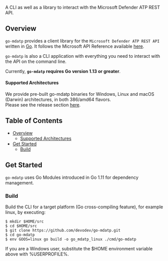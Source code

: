 A CLI as well as a library to interact with the Microsoft Defender ATP REST API.

## Overview
`go-mdatp` provides a client library for the `Microsoft Defender ATP REST API` written in [Go](https://golang.org/). It follows the Microsoft API Reference available [here](https://docs.microsoft.com/en-us/windows/security/threat-protection/microsoft-defender-atp/pull-alerts-using-rest-api).

`go-mdatp` is also a CLI application with everything you need to interact with the API on the command line.

Currently, **`go-mdatp` requires Go version 1.13 or greater**.

#### Supported Architectures
We provide pre-built go-mdatp binaries for Windows, Linux and macOS (Darwin) architectures, in both 386/amd64 flavors.</br>
Please see the release section [here](https://github.com/devodev/go-mdatp/releases).

## Table of Contents

- [Overview](#overview)
  - [Supported Architectures](#supported-architectures)
- [Get Started](#get-started)
  - [Build](#build)

## Get Started
`go-mdatp` uses Go Modules introduced in Go 1.11 for dependency management.

### Build
Build the CLI for a target platform (Go cross-compiling feature), for example linux, by executing:
```
$ mkdir $HOME/src
$ cd $HOME/src
$ git clone https://github.com/devodev/go-mdatp.git
$ cd go-mdatp
$ env GOOS=linux go build -o go_mdatp_linux ./cmd/go-mdatp
```
If you are a Windows user, substitute the $HOME environment variable above with %USERPROFILE%.
